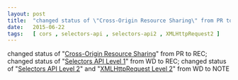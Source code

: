 ```yaml
---
layout: post
title:  "changed status of \"Cross-Origin Resource Sharing\" from PR to REC; changed status of \"Selectors API Level 1\" from WD to REC; changed status of \"Selectors API Level 2\" and \"XMLHttpRequest Level 2\" from WD to NOTE"
date:   2015-06-22
tags:   [ cors , selectors-api , selectors-api2 , XMLHttpRequest2 ]
---
```


changed status of "[Cross-Origin Resource Sharing](/spec/cors)" from PR to REC; changed status of "[Selectors API Level 1](/spec/selectors-api)" from WD to REC; changed status of "[Selectors API Level 2](/spec/selectors-api2)" and "[XMLHttpRequest Level 2](/spec/XMLHttpRequest2)" from WD to NOTE

